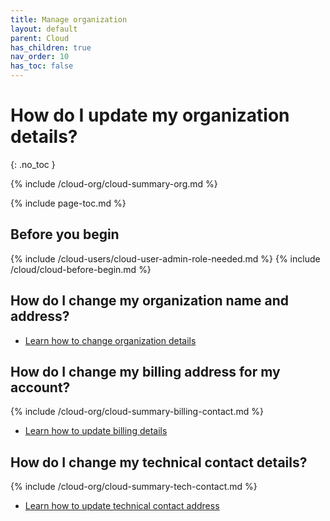 ```yaml
---
title: Manage organization
layout: default
parent: Cloud
has_children: true
nav_order: 10
has_toc: false
---
```


# How do I update my organization details?
{: .no_toc }

{% include /cloud-org/cloud-summary-org.md %}

{% include page-toc.md %}

## Before you begin

{% include /cloud-users/cloud-user-admin-role-needed.md %}
{% include /cloud/cloud-before-begin.md %}

## How do I change my organization name and address?

* [Learn how to change organization details](/cloud/cloud-configuration/cloud-org-address)

## How do I change my billing address for my account?

{% include /cloud-org/cloud-summary-billing-contact.md %}

* [Learn how to update billing details](/cloud/cloud-configuration/cloud-org-update-billing)

## How do I change my technical contact details?

{% include /cloud-org/cloud-summary-tech-contact.md %}

* [Learn how to update technical contact address](/cloud/cloud-configuration/cloud-org-update-tech-contact)
